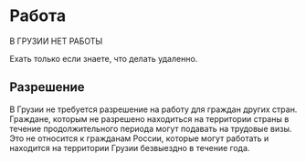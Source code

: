 # Работа

В ГРУЗИИ НЕТ РАБОТЫ

Ехать только если знаете, что делать удаленно.

## Разрешение
В Грузии не требуется разрешение на работу для граждан других стран. Граждане, которым не разрешено находиться на территории страны в течение продолжительного периода могут подавать на трудовые визы. Это не относится к гражданам России, которые могут работать и находится на территории Грузии безвыездно в течение года.
